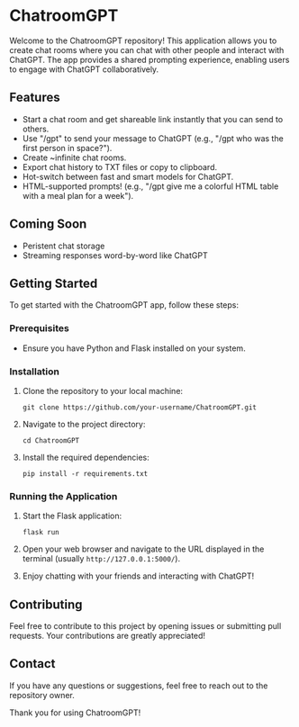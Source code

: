 # ChatroomGPT

Welcome to the ChatroomGPT repository! This application allows you to create chat rooms where you can chat with other people and interact with ChatGPT. The app provides a shared prompting experience, enabling users to engage with ChatGPT collaboratively.

## Features
- Start a chat room and get shareable link instantly that you can send to others.
- Use "/gpt" to send your message to ChatGPT (e.g., "/gpt who was the first person in space?").
- Create ~infinite chat rooms.
- Export chat history to TXT files or copy to clipboard.
- Hot-switch between fast and smart models for ChatGPT.
- HTML-supported prompts! (e.g., "/gpt give me a colorful HTML table with a meal plan for a week").

## Coming Soon
- Peristent chat storage
- Streaming responses word-by-word like ChatGPT

## Getting Started
To get started with the ChatroomGPT app, follow these steps:

### Prerequisites
- Ensure you have Python and Flask installed on your system.

### Installation
1. Clone the repository to your local machine:
   ```
   git clone https://github.com/your-username/ChatroomGPT.git
   ```

2. Navigate to the project directory:
   ```
   cd ChatroomGPT
   ```

3. Install the required dependencies:
   ```
   pip install -r requirements.txt
   ```

### Running the Application
1. Start the Flask application:
   ```
   flask run
   ```

2. Open your web browser and navigate to the URL displayed in the terminal (usually `http://127.0.0.1:5000/`).

3. Enjoy chatting with your friends and interacting with ChatGPT!

## Contributing
Feel free to contribute to this project by opening issues or submitting pull requests. Your contributions are greatly appreciated!


## Contact
If you have any questions or suggestions, feel free to reach out to the repository owner.

Thank you for using ChatroomGPT!
